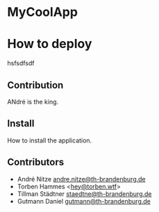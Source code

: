 # MyCoolApp

# How to deploy
hsfsdfsdf

## Contribution
ANdré is the king.

## Install
How to install the application.

## Contributors

* André Nitze <andre.nitze@th-brandenburg.de>
* Torben Hammes <[hey@torben.wtf](mailto:hey@torben.wtf)>
* Tillman Städtner <staedtne@th-brandenburg.de>
* Gutmann Daniel <gutmann@th-brandenburg.de>